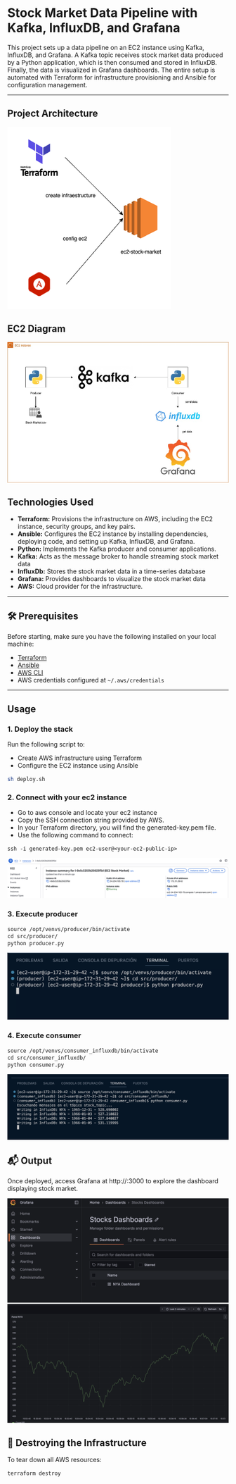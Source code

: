 # Stock Market Data Pipeline with Kafka, InfluxDB, and Grafana

This project sets up a data pipeline on an EC2 instance using Kafka, InfluxDB, and Grafana. A Kafka topic receives stock market data produced by a Python application, which is then consumed and stored in InfluxDB. Finally, the data is visualized in Grafana dashboards. The entire setup is automated with Terraform for infrastructure provisioning and Ansible for configuration management.

---

## Project Architecture

![Architecture](./Stock-Market-Architecture.png)

## EC2 Diagram

![EC2 Diagram](./Stock-Market-Diagram.jpg)

## Technologies Used

- **Terraform:** Provisions the infrastructure on AWS, including the EC2 instance, security groups, and key pairs.
- **Ansible:** Configures the EC2 instance by installing dependencies, deploying code, and setting up Kafka, InfluxDB, and Grafana.
- **Python:** Implements the Kafka producer and consumer applications.
- **Kafka:** Acts as the message broker to handle streaming stock market data
- **InfluxDb:** Stores the stock market data in a time-series database
- **Grafana:** Provides dashboards to visualize the stock market data
- **AWS:** Cloud provider for the infrastructure.

---

## 🛠️ Prerequisites

Before starting, make sure you have the following installed on your local machine:

- [Terraform](https://developer.hashicorp.com/terraform/install)
- [Ansible](https://docs.ansible.com/ansible/latest/installation_guide/intro_installation.html)
- [AWS CLI](https://docs.aws.amazon.com/cli/latest/userguide/install-cliv2.html)
- AWS credentials configured at `~/.aws/credentials`

---

## Usage

### 1. Deploy the stack

Run the following script to:

- Create AWS infrastructure using Terraform
- Configure the EC2 instance using Ansible

```bash
sh deploy.sh
```

### 2. Connect with your ec2 instance

- Go to aws console and locate your ec2 instance
- Copy the SSH connection string provided by AWS.
- In your Terraform directory, you will find the generated-key.pem file.
- Use the following command to connect:

```
ssh -i generated-key.pem ec2-user@<your-ec2-public-ip>
```

![EC2](./aws-ec2.png)

### 3. Execute producer

```
source /opt/venvs/producer/bin/activate
cd src/producer/
python producer.py
```

![Producer](./producer.png)

### 4. Execute consumer

```
source /opt/venvs/consumer_influxdb/bin/activate
cd src/consumer_influxdb/
python consumer.py
```

![Consumer](./consumer.png)

## 📬 Output

Once deployed, access Grafana at http://<your-ec2-public-ip>:3000 to explore the dashboard displaying stock market.

![Grafana Dashboard](./grafana-dashboard.png)
![Grafana](./grafana.png)

## 🧹 Destroying the Infrastructure

To tear down all AWS resources:

```bash
terraform destroy
```
